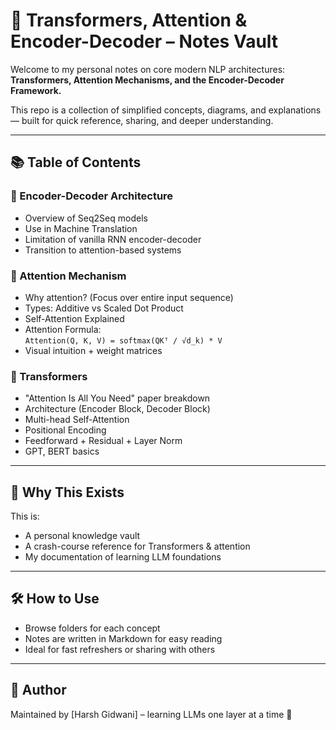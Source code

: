 # 🚀 Transformers, Attention & Encoder-Decoder – Notes Vault

Welcome to my personal notes on core modern NLP architectures:  
**Transformers, Attention Mechanisms, and the Encoder-Decoder Framework.**

This repo is a collection of simplified concepts, diagrams, and explanations — built for quick reference, sharing, and deeper understanding.

---

## 📚 Table of Contents

### 🔁 Encoder-Decoder Architecture
- Overview of Seq2Seq models
- Use in Machine Translation
- Limitation of vanilla RNN encoder-decoder
- Transition to attention-based systems

### 🎯 Attention Mechanism
- Why attention? (Focus over entire input sequence)
- Types: Additive vs Scaled Dot Product
- Self-Attention Explained
- Attention Formula:  
  `Attention(Q, K, V) = softmax(QKᵀ / √d_k) * V`
- Visual intuition + weight matrices

### 🧠 Transformers
- "Attention Is All You Need" paper breakdown
- Architecture (Encoder Block, Decoder Block)
- Multi-head Self-Attention
- Positional Encoding
- Feedforward + Residual + Layer Norm
- GPT, BERT basics

---

## 🧠 Why This Exists

This is:
- A personal knowledge vault
- A crash-course reference for Transformers & attention
- My documentation of learning LLM foundations

---

## 🛠️ How to Use

- Browse folders for each concept
- Notes are written in Markdown for easy reading
- Ideal for fast refreshers or sharing with others

---

## 📌 Author

Maintained by [Harsh Gidwani] – learning LLMs one layer at a time 🧠


